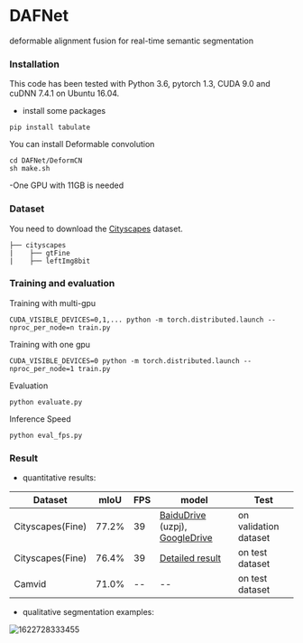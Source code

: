 # DAFNet

deformable alignment fusion for real-time semantic segmentation



### Installation
This code has been tested with Python 3.6, pytorch 1.3, CUDA 9.0 and cuDNN 7.4.1 on Ubuntu 16.04. 
- install some packages
```
pip install tabulate
```
You can install Deformable convolution
```
cd DAFNet/DeformCN
sh make.sh
```
-One GPU with 11GB is needed


### Dataset

You need to download the [Cityscapes](https://www.cityscapes-dataset.com/downloads/) dataset.

```
├── cityscapes
|    ├── gtFine
|    ├── leftImg8bit

```

### Training and evaluation
Training with multi-gpu
```
CUDA_VISIBLE_DEVICES=0,1,... python -m torch.distributed.launch --nproc_per_node=n train.py 
```
Training with one gpu
```
CUDA_VISIBLE_DEVICES=0 python -m torch.distributed.launch --nproc_per_node=1 train.py 
```
Evaluation
```
python evaluate.py
```
Inference Speed
```
python eval_fps.py
```


### Result

- quantitative results:

| Dataset          | mIoU  | FPS  | model                                                        | Test                  |
| ---------------- | ----- | ---- | ------------------------------------------------------------ | --------------------- |
| Cityscapes(Fine) | 77.2% | 39   | [BaiduDrive](https://pan.baidu.com/s/1jsi1fiG474KA3DDbGJ3hzQ) (uzpj),  [GoogleDrive](https://drive.google.com/file/d/1PTI4nzjdx4iC7G_8q9BA5y9t-UXBYzxa/view?usp=sharing) | on validation dataset |
| Cityscapes(Fine)           | 76.4% | 39   | [Detailed result](https://www.cityscapes-dataset.com/anonymous-results/?id=ad42cc2ce867d17024596d52f2d93b6aa6215947058e01caaf9e8e8dfe148733)                                                         | on test dataset       |
| Camvid           | 71.0% | --   | --                                                           | on test dataset       |

- qualitative segmentation examples:

![1622728333455](imgs/1622728333455.gif)
